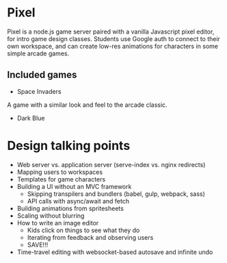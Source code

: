 Pixel
=====

Pixel is a node.js game server paired with a vanilla Javascript pixel editor, for intro game design classes. Students use Google auth to connect to their own workspace, and can create low-res animations for characters in some simple arcade games.

## Included games

* Space Invaders

A game with a similar look and feel to the arcade classic.

* Dark Blue

Design talking points
=====================

* Web server vs. application server (serve-index vs. nginx redirects)
* Mapping users to workspaces
* Templates for game characters
* Building a UI without an MVC framework
  - Skipping transpilers and bundlers (babel, gulp, webpack, sass)
  - API calls with async/await and fetch
* Building animations from spritesheets
* Scaling without blurring
* How to write an image editor
  - Kids click on things to see what they do
  - Iterating from feedback and observing users
  - SAVE!!!
* Time-travel editing with websocket-based autosave and infinite undo
